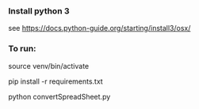 
### Install python 3

see https://docs.python-guide.org/starting/install3/osx/

### To run:

source venv/bin/activate

pip install -r requirements.txt

python convertSpreadSheet.py 


